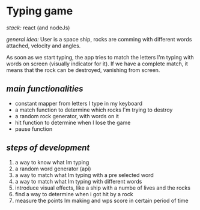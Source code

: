 # Typing game

*stack:* react (and nodeJs)

*general idea:* User is a space ship, rocks are comming with different words attached, velocity and angles. 

As soon as we start typing, the app tries to match the letters I'm typing with words on screen (visually indicator for it). If we have a complete match, it means that the rock can be destroyed, vanishing from screen.

## *main functionalities*

- constant mapper from letters I type in my keyboard
- a match function to determine which rocks I'm trying to destroy
- a random rock generator, with words on it
- hit function to determine when I lose the game
- pause function

## *steps of development*

1. a way to know what Im typing
2. a random word generator (api)
3. a way to match what Im typing with a pre selected word
4. a way to match what Im typing with different words
5. introduce visual effects, like a ship with a numbe of lives and the rocks
6. find a way to determine when i got hit by a rock
7. measure the points Im making and wps score in certain period of time